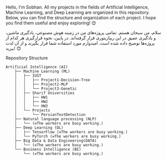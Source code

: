 Hello, I'm Sobhan. All my projects in the fields of Artificial Intelligence, Machine Learning, and Deep Learning are organized in this repository. Below, you can find the structure and organization of each project. I hope you find them useful and enjoy exploring! 😊

سلام، من سبحان هستم. تمامی پروژه‌های من در زمینه هوش مصنوعی، یادگیری ماشین، و یادگیری عمیق در این ریپازیتوری قرار گرفته‌اند. در پایین، نحوه قرارگیری هر کدام از پروژه‌ها توضیح داده شده است. امیدوارم مورد استفاده شما قرار بگیرند و از آن لذت ببرید! 😊

Repository Structure

```
Artificial Intelligence (AI)
    ├── Machine Learning (ML)
    │   ├── IUST
    │   │   ├── Project1-Decision-Tree
    │   │   ├── Project2-MLP
    │   │   └── Project3-Genetic
    │   ├── Sharif Universities
    │   │   ├── HW1
    │   │   ├── HW2
    │   │   └── HW3
    │   └── Projects
    │       └── PersianTextDetection
    ├── Natural language processing (NLP)
    │   └── (⚒️The workers are busy working.)
    ├── Deep Learning (DL)
    │   ├── TensorFlow (⚒️The workers are busy working.)
    │   └── PyTorch (⚒️The workers are busy working.)
    ├── Big Data & Data Engineering(DATA)
    │   └── (⚒️The workers are busy working.)
    └── Business Intelligence (BI)
        └── (⚒️The workers are busy working.)
```
